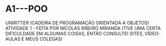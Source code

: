 # A1---POO
UNIRITTER (CADEIRA DE PROGRAMAÇÃO ORIENTADA A OBJETOS)
ATIVIDADE 1 - FEITA POR NÍCOLAS RIBEIRO MIRANDA
(TIVE UMA CERTA DIFICULDADE EM ALGUMAS COISAS, ENTÃO CONSULTEI SITES, VÍDEO-AULAS E MEUS COLEGAS)
